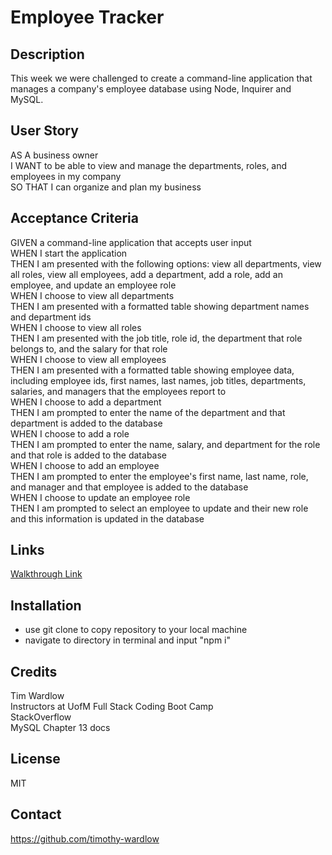 # Employee Tracker

## Description 
This week we were challenged to create a command-line application that manages a company's employee database using Node, Inquirer and MySQL. 

## User Story
AS A business owner<br>
I WANT to be able to view and manage the departments, roles, and employees in my company<br>
SO THAT I can organize and plan my business

## Acceptance Criteria
GIVEN a command-line application that accepts user input<br>
WHEN I start the application<br>
THEN I am presented with the following options: view all departments, view all roles, view all employees, add a department, add a role, add an employee, and update an employee role<br>
WHEN I choose to view all departments<br>
THEN I am presented with a formatted table showing department names and department ids<br>
WHEN I choose to view all roles<br>
THEN I am presented with the job title, role id, the department that role belongs to, and the salary for that role<br>
WHEN I choose to view all employees<br>
THEN I am presented with a formatted table showing employee data, including employee ids, first names, last names, job titles, departments, salaries, and managers that the employees report to<br>
WHEN I choose to add a department<br>
THEN I am prompted to enter the name of the department and that department is added to the database<br>
WHEN I choose to add a role<br>
THEN I am prompted to enter the name, salary, and department for the role and that role is added to the database<br>
WHEN I choose to add an employee<br>
THEN I am prompted to enter the employee's first name, last name, role, and manager and that employee is added to the database<br>
WHEN I choose to update an employee role<br>
THEN I am prompted to select an employee to update and their new role and this information is updated in the database

## Links
[Walkthrough Link](https://drive.google.com/file/d/1PcnXXN4JyNf4PdHJnUVrF3s3hOFLj9lU/view?usp=share_link)

## Installation
- use git clone to copy repository to your local machine
- navigate to directory in terminal and input "npm i"

## Credits
Tim Wardlow <br>
Instructors at UofM Full Stack Coding Boot Camp<br>
StackOverflow <br>
MySQL Chapter 13 docs

## License
MIT

## Contact
https://github.com/timothy-wardlow